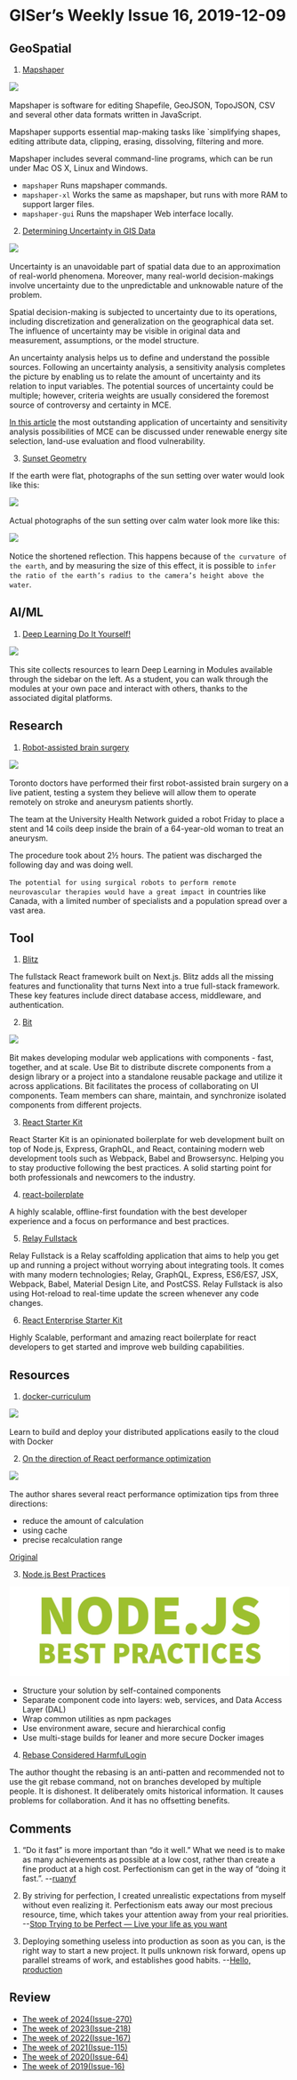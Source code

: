 # GISer’s Weekly Issue 16, 2019-12-09

## GeoSpatial

1. [Mapshaper](https://github.com/mbloch/mapshaper)

![](https://handsondataviz.org/images/13-transform/mapshaper-edit-annotated.png)

Mapshaper is software for editing Shapefile, GeoJSON, TopoJSON, CSV and several other data formats written in JavaScript.

Mapshaper supports essential map-making tasks like `simplifying shapes, editing attribute data, clipping, erasing, dissolving, filtering and more.

Mapshaper includes several command-line programs, which can be run under Mac OS X, Linux and Windows.

- `mapshaper` Runs mapshaper commands.
- `mapshaper-xl` Works the same as mapshaper, but runs with more RAM to support larger files.
- `mapshaper-gui` Runs the mapshaper Web interface locally.

2. [Determining Uncertainty in GIS Data](https://www.gislounge.com/determining-uncertainty-in-gis-data/)

![](https://cdn.shortpixel.ai/client2/q_lossy,ret_img,w_1000/https://www.gislounge.com/wp-content/uploads/2019/08/uncertainty-GIS.png)

Uncertainty is an unavoidable part of spatial data due to an approximation of real-world phenomena. Moreover, many real-world decision-makings involve uncertainty due to the unpredictable and unknowable nature of the problem.

Spatial decision-making is subjected to uncertainty due to its operations, including discretization and generalization on the geographical data set. The influence of uncertainty may be visible in original data and measurement, assumptions, or the model structure.

An uncertainty analysis helps us to define and understand the possible sources. Following an uncertainty analysis, a sensitivity analysis completes the picture by enabling us to relate the amount of uncertainty and its relation to input variables. The potential sources of uncertainty could be multiple; however, criteria weights are usually considered the foremost source of controversy and certainty in MCE.

[In this article](https://www.semanticscholar.org/paper/A-GIS-Based-Sensitivity-Analysis-of-Multi-Criteria-Yu-Shahbaz/479ff1f96b0bbce1fa87ff49e0f6398e160446d5?p2df) the most outstanding application of uncertainty and sensitivity analysis possibilities of MCE can be discussed under renewable energy site selection, land-use evaluation and flood vulnerability.

3. [Sunset Geometry]()

If the earth were flat, photographs of the sun setting over water would look like this:

![](https://www.shapeoperator.com/img/sunset-flat.png)

Actual photographs of the sun setting over calm water look more like this:

![](https://www.shapeoperator.com/img/sunset-round.png)

Notice the shortened reflection. This happens because of `the curvature of the earth`, and by measuring the size of this effect, it is possible to `infer the ratio of the earth’s radius to the camera’s height above the water`.

## AI/ML

1. [Deep Learning Do It Yourself!](https://dataflowr.github.io/website/)

![](https://camo.githubusercontent.com/9d016703f9298cf361ba6c4767249fb98d7d44af113ba0d71fa163b85f55ae6b/68747470733a2f2f63646e2e6265656b6b612e636f6d2f626c6f67696d672f61737365742f3230323130332f6267323032313033323230312e6a7067)

This site collects resources to learn Deep Learning in Modules available through the sidebar on the left. As a student, you can walk through the modules at your own pace and interact with others, thanks to the associated digital platforms.

## Research

1. [Robot-assisted brain surgery](https://www.theglobeandmail.com/canada/article-toronto-doctors-perform-first-robot-assisted-brain-surgery-on-live/)

![](https://camo.githubusercontent.com/b7e6a86d310db37e0dc42325cb80e59bd06b2127c48d90540c2420938bdd5461/68747470733a2f2f7777772e77616e67626173652e636f6d2f626c6f67696d672f61737365742f3230313931312f6267323031393131303730332e6a7067)

Toronto doctors have performed their first robot-assisted brain surgery on a live patient, testing a system they believe will allow them to operate remotely on stroke and aneurysm patients shortly.

The team at the University Health Network guided a robot Friday to place a stent and 14 coils deep inside the brain of a 64-year-old woman to treat an aneurysm.

The procedure took about 2½ hours. The patient was discharged the following day and was doing well.

`The potential for using surgical robots to perform remote neurovascular therapies would have a great impact `in countries like Canada, with a limited number of specialists and a population spread over a vast area.

## Tool

1. [Blitz](https://github.com/blitz-js/blitz)

The fullstack React framework built on Next.js. Blitz adds all the missing features and functionality that turns Next into a true full-stack framework. These key features include direct database access, middleware, and authentication.

2. [Bit](https://github.com/teambit/bit)

![](https://camo.githubusercontent.com/e3ede136995835033e2076d59e04227478c74f9f2697b8b6399e419c5d8d5bde/68747470733a2f2f73746f726167652e676f6f676c65617069732e636f6d2f7374617469632e6269742e6465762f646f63732f696d616765732f717569636b5f73746172742e706e67)

Bit makes developing modular web applications with components - fast, together, and at scale. Use Bit to distribute discrete components from a design library or a project into a standalone reusable package and utilize it across applications. Bit facilitates the process of collaborating on UI components. Team members can share, maintain, and synchronize isolated components from different projects.

3. [React Starter Kit](https://github.com/kriasoft/react-starter-kit)

React Starter Kit is an opinionated boilerplate for web development built on top of Node.js, Express, GraphQL, and React, containing modern web development tools such as Webpack, Babel and Browsersync. Helping you to stay productive following the best practices. A solid starting point for both professionals and newcomers to the industry.

4. [react-boilerplate](react-boilerplate)

A highly scalable, offline-first foundation with the best developer experience and a focus on performance and best practices.

5. [Relay Fullstack](https://github.com/lvarayut/relay-fullstack)

Relay Fullstack is a Relay scaffolding application that aims to help you get up and running a project without worrying about integrating tools. It comes with many modern technologies; Relay, GraphQL, Express, ES6/ES7, JSX, Webpack, Babel, Material Design Lite, and PostCSS. Relay Fullstack is also using Hot-reload to real-time update the screen whenever any code changes.

6. [React Enterprise Starter Kit](https://github.com/anandgupta193/react-enterprise-starter-kit)

Highly Scalable, performant and amazing react boilerplate for react developers to get started and improve web building capabilities.

## Resources

1. [docker-curriculum](https://docker-curriculum.com/)

![](https://d33wubrfki0l68.cloudfront.net/e7a6759eb6232b4280b83b18aa255289d65e4b6e/7698a/images/logo.webp)

Learn to build and deploy your distributed applications easily to the cloud with Docker

2. [On the direction of React performance optimization](https://developpaper.com/on-the-direction-of-react-performance-optimization/)

![](https://imgs.developpaper.com/imgs/vl.png)

The author shares several react performance optimization tips from three directions:

- reduce the amount of calculation
- using cache
- precise recalculation range

[Original](https://zhuanlan.zhihu.com/p/74229420)

3. [Node.js Best Practices](https://github.com/goldbergyoni/nodebestpractices#1-project-structure-practices)

![](https://github.com/goldbergyoni/nodebestpractices/raw/master/assets/images/banner-2.jpg)

- Structure your solution by self-contained components
- Separate component code into layers: web, services, and Data Access Layer (DAL)
- Wrap common utilities as npm packages
- Use environment aware, secure and hierarchical config
- Use multi-stage builds for leaner and more secure Docker images

4. [Rebase Considered HarmfulLogin](https://fossil-scm.org/home/doc/trunk/www/rebaseharm.md)

The author thought the rebasing is an anti-patten and recommended not to use the git rebase command, not on branches developed by multiple people. It is dishonest. It deliberately omits historical information. It causes problems for collaboration. And it has no offsetting benefits.

## Comments

1. “Do it fast” is more important than “do it well.” What we need is to make as many achievements as possible at a low cost, rather than create a fine product at a high cost. Perfectionism can get in the way of “doing it fast.”.
   --[ruanyf](https://github.com/ruanyf/weekly/blob/master/docs/issue-86.md)

2. By striving for perfection, I created unrealistic expectations from myself without even realizing it. Perfectionism eats away our most precious resource, time, which takes your attention away from your real priorities.
   --[Stop Trying to be Perfect — Live your life as you want](https://medium.com/live-your-life-on-purpose/stop-trying-to-be-perfect-live-your-life-as-you-want-4735768055df)

3. Deploying something useless into production as soon as you can, is the right way to start a new project. It pulls unknown risk forward, opens up parallel streams of work, and establishes good habits.
   --[Hello, production](https://blog.thepete.net/blog/2019/10/04/hello-production/)

## Review

- [The week of 2024(Issue-270)](../2024/issue-270.md)
- [The week of 2023(Issue-218)](../2023/issue-218.md)
- [The week of 2022(Issue-167)](../2022/issue-167.md)
- [The week of 2021(Issue-115)](../2021/issue-115.md)
- [The week of 2020(Issue-64)](../2020/issue-64.md)
- [The week of 2019(Issue-16)](../2019/issue-16.md)
